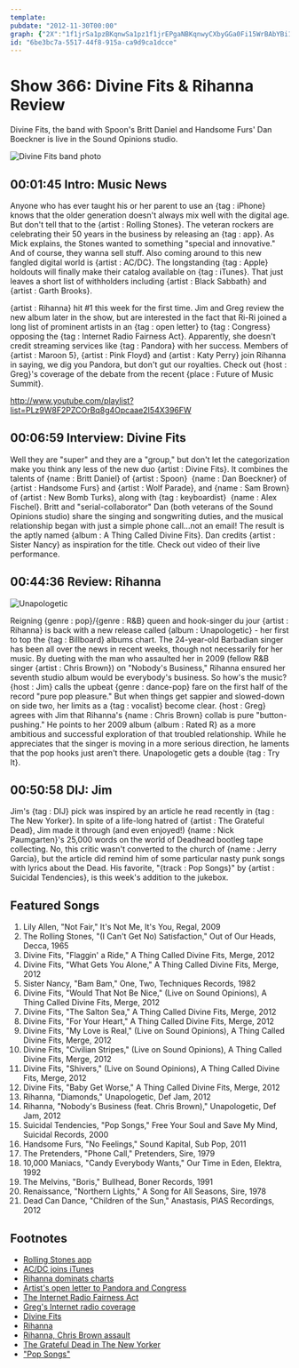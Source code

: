 ```yaml
---
template: 
pubdate: "2012-11-30T00:00"
graph: {"2X":"1f1jrSa1pzBKqnwSa1pz1f1jrEPgaNBKqnwyCXbyGGa0Fi15WrBAbYBi15WrBGcjHi15Wri15WrqTxPSBGc5Bi15WrBG58UBGc5BBG58Ub4CdaBG58UZDuMCBHm1Gb4Cda","BN":"GUaLjiwObBGUaLjGXjnMGUaLjaSOWLGUaLjspGWLGUaLjdybdSGXjnMNQRu5BLCAoaSOWLN6J73aSOWLVB5SfspGWL9e4OadybdS","22C":"9MGtlGGa0FGGa0FWPg0uGGa0FokW5MGGa0FiGFhKCH2ViGGa0F","2CY":"BK116tlY0OBL5nvd1D9WBL5nvsQ5NIBLkA2sQ5NIIGP6xtlY0O"}
id: "6be3bc7a-5517-44f8-915a-ca9d9ca1dcce"
---
```






# Show 366: Divine Fits & Rihanna Review

Divine Fits, the band with Spoon's Britt Daniel and Handsome Furs' Dan Boeckner is live in the Sound Opinions studio.

![Divine Fits band photo](https://static.soundopinions.org/images/2012/divinefits.jpg)



## 00:01:45 Intro: Music News

Anyone who has ever taught his or her parent to use an {tag : iPhone} knows that the older generation doesn't always mix well with the digital age. But don't tell that to the {artist : Rolling Stones}. The veteran rockers are celebrating their 50 years in the business by releasing an {tag : app}. As Mick explains, the Stones wanted to something "special and innovative." And of course, they wanna sell stuff. Also coming around to this new fangled digital world is {artist : AC/DC}. The longstanding {tag : Apple} holdouts will finally make their catalog available on {tag : iTunes}. That just leaves a short list of withholders including {artist : Black Sabbath} and {artist : Garth Brooks}.

{artist : Rihanna} hit #1 this week for the first time. Jim and Greg review the new album later in the show, but are interested in the fact that Ri-Ri joined a long list of prominent artists in an {tag : open letter} to {tag : Congress} opposing the {tag : Internet Radio Fairness Act}. Apparently, she doesn't credit streaming services like {tag : Pandora} with her success. Members of {artist : Maroon 5}, {artist : Pink Floyd} and {artist : Katy Perry} join Rihanna in saying, we dig you Pandora, but don't gut our royalties. Check out {host : Greg}'s coverage of the debate from the recent {place : Future of Music Summit}.

http://www.youtube.com/playlist?list=PLz9W8F2PZCOrBq8g4Opcaae2I54X396FW



## 00:06:59 Interview: Divine Fits

Well they are "super" and they are a "group," but don't let the categorization make you think any less of the new duo {artist : Divine Fits}. It combines the talents of {name : Britt Daniel} of {artist : Spoon}  {name : Dan Boeckner} of {artist : Handsome Furs} and {artist : Wolf Parade}, and {name : Sam Brown} of {artist : New Bomb Turks}, along with {tag : keyboardist}  {name : Alex Fischel}. Britt and "serial-collaborator" Dan (both veterans of the Sound Opinions studio) share the singing and songwriting duties, and the musical relationship began with just a simple phone call...not an email! The result is the aptly named {album : A Thing Called Divine Fits}. Dan credits {artist : Sister Nancy} as inspiration for the title. Check out video of their live performance.



## 00:44:36 Review: Rihanna

![Unapologetic](https://static.soundopinions.org/assets/366/22C0.jpg)

Reigning {genre : pop}/{genre : R&B} queen and hook-singer du jour {artist : Rihanna} is back with a new release called {album : Unapologetic} - her first to top the {tag : Billboard} albums chart. The 24-year-old Barbadian singer has been all over the news in recent weeks, though not necessarily for her music. By dueting with the man who assaulted her in 2009 (fellow R&B singer {artist : Chris Brown}) on "Nobody's Business," Rihanna ensured her seventh studio album would be everybody's business. So how's the music? {host : Jim} calls the upbeat {genre : dance-pop} fare on the first half of the record "pure pop pleasure." But when things get sappier and slowed-down on side two, her limits as a {tag : vocalist} become clear. {host : Greg} agrees with Jim that Rihanna's {name : Chris Brown} collab is pure "button-pushing." He points to her 2009 album {album : Rated R} as a more ambitious and successful exploration of that troubled relationship. While he appreciates that the singer is moving in a more serious direction, he laments that the pop hooks just aren't there. Unapologetic gets a double {tag : Try It}.



## 00:50:58 DIJ: Jim

Jim's {tag : DIJ} pick was inspired by an article he read recently in {tag : The New Yorker}. In spite of a life-long hatred of {artist : The Grateful Dead}, Jim made it through (and even enjoyed!) {name : Nick Paumgarten}'s 25,000 words on the world of Deadhead bootleg tape collecting. No, this critic wasn't converted to the church of {name : Jerry Garcia}, but the article did remind him of some particular nasty punk songs with lyrics about the Dead. His favorite, "{track : Pop Songs}" by {artist : Suicidal Tendencies}, is this week's addition to the jukebox.



## Featured Songs

1. Lily Allen, "Not Fair," It's Not Me, It's You, Regal, 2009
2. The Rolling Stones, "(I Can't Get No) Satisfaction," Out of Our Heads, Decca, 1965
3. Divine Fits, "Flaggin' a Ride," A Thing Called Divine Fits, Merge, 2012
4. Divine Fits, "What Gets You Alone," A Thing Called Divine Fits, Merge, 2012
5. Sister Nancy, "Bam Bam," One, Two, Techniques Records, 1982
6. Divine Fits, "Would That Not Be Nice," (Live on Sound Opinions), A Thing Called Divine Fits, Merge, 2012
7. Divine Fits, "The Salton Sea," A Thing Called Divine Fits, Merge, 2012
8. Divine Fits, "For Your Heart," A Thing Called Divine Fits, Merge, 2012
9. Divine Fits, "My Love is Real," (Live on Sound Opinions), A Thing Called Divine Fits, Merge, 2012
10. Divine Fits, "Civilian Stripes," (Live on Sound Opinions), A Thing Called Divine Fits, Merge, 2012
11. Divine Fits, "Shivers," (Live on Sound Opinions), A Thing Called Divine Fits, Merge, 2012
12. Divine Fits, "Baby Get Worse," A Thing Called Divine Fits, Merge, 2012
13. Rihanna, "Diamonds," Unapologetic, Def Jam, 2012
14. Rihanna, "Nobody's Business (feat. Chris Brown)," Unapologetic, Def Jam, 2012
15. Suicidal Tendencies, "Pop Songs," Free Your Soul and Save My Mind, Suicidal Records, 2000
16. Handsome Furs, "No Feelings," Sound Kapital, Sub Pop, 2011
17. The Pretenders, "Phone Call," Pretenders, Sire, 1979
18. 10,000 Maniacs, "Candy Everybody Wants," Our Time in Eden, Elektra, 1992
19. The Melvins, "Boris," Bullhead, Boner Records, 1991
20. Renaissance, "Northern Lights," A Song for All Seasons, Sire, 1978
21. Dead Can Dance, "Children of the Sun," Anastasis, PIAS Recordings, 2012



## Footnotes

- [Rolling Stones app](http://articles.latimes.com/2012/nov/20/entertainment/la-et-ms-rolling-stones-official-app-itunes-20121120)
- [AC/DC joins iTunes](http://mediadecoder.blogs.nytimes.com/2012/11/21/now-that-acdcs-there-whos-still-missing-from-itunes/?_php=true&_type=blogs&_r=0)
- [Rihanna dominats charts](http://www.billboard.com/biz/articles/news/1082908/rihanna-scores-double-domination-atop-billboard-200-hot-100)
- [Artist's open letter to Pandora and Congress](http://www.hollywoodreporter.com/earshot/artists-open-letter-pandora-internet-radio-fairness-act-390473)
- [The Internet Radio Fairness Act](http://www.wyden.senate.gov/download/?id=84d76138-a2bc-456d-bfcd-544c6c941647&download=1)
- [Greg's Internet radio coverage](http://articles.chicagotribune.com/2012-11-13/entertainment/chi-future-of-music-summit-debate-internet-radio-royalty-rates-debated-20121113_1_future-of-music-summit-tim-westergren-satellite-and-cable-radio)
- [Divine Fits](http://divinefits.com/)
- [Rihanna](http://www.rihannanow.com/)
- [Rihanna, Chris Brown assault](http://www.cnn.com/2009/CRIME/08/25/chris.brown.sentencing/index.html?_s=PM:CRIME)
- [The Grateful Dead in The New Yorker](http://www.newyorker.com/reporting/2012/11/26/121126fa_fact_paumgarten)
- ["Pop Songs"](https://www.youtube.com/watch?v=nAC9rItp5vQ)